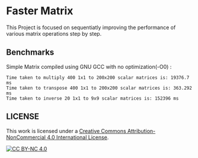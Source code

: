 # Faster Matrix
This Project is focused on sequentiatly improving the performance of various matrix operations step by step.

## Benchmarks

Simple Matrix compiled using GNU GCC with no optimization(-O0) :
```
Time taken to multiply 400 1x1 to 200x200 scalar matrices is: 19376.7 ms
Time taken to transpose 400 1x1 to 200x200 scalar matrices is: 363.292 ms
Time taken to inverse 20 1x1 to 9x9 scalar matrices is: 152396 ms
```

## LICENSE
[cc-by-nc]: http://creativecommons.org/licenses/by-nc/4.0/
[cc-by-nc-image]: https://licensebuttons.net/l/by-nc/4.0/88x31.png
[cc-by-nc-shield]: https://img.shields.io/badge/License-CC%20BY--NC%204.0-lightgrey.svg
This work is licensed under a [Creative Commons Attribution-NonCommercial 4.0 International License][cc-by-nc].  

[![CC BY-NC 4.0][cc-by-nc-image]][cc-by-nc]